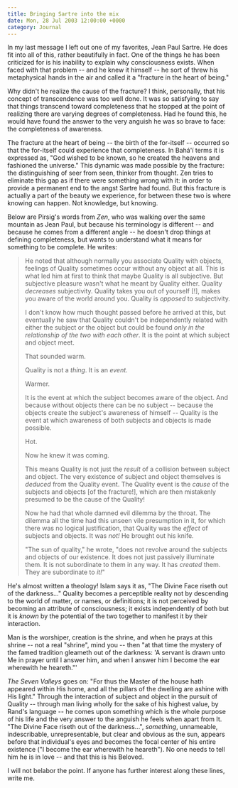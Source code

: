```yaml
---
title: Bringing Sartre into the mix
date: Mon, 28 Jul 2003 12:00:00 +0000
category: Journal
---
```


In my last message I left out one of my favorites, Jean Paul Sartre.  He
does fit into all of this, rather beautifully in fact.  One of the
things he has been criticized for is his inability to explain why
consciousness exists.  When faced with that problem -- and he knew it
himself -- he sort of threw his metaphysical hands in the air and called
it a "fracture in the heart of being."

Why didn't he realize the cause of the fracture?  I think, personally,
that his concept of transcendence was too well done.  It was so
satisfying to say that things transcend toward completeness that he
stopped at the point of realizing there are varying degrees of
completeness.  Had he found this, he would have found the answer to the
very anguish he was so brave to face: the completeness of awareness.

The fracture at the heart of being -- the birth of the for-itself --
occurred so that the for-itself could experience that completeness.  In
Bahá'í terms it is expressed as, "God wished to be known, so he created
the heavens and fashioned the universe."  This dynamic was made possible
by the fracture: the distinguishing of seer from seen, thinker from
thought.  Zen tries to eliminate this gap as if there were something
wrong with it: in order to provide a permanent end to the angst Sartre
had found.  But this fracture is actually a part of the beauty we
experience, for between these two is where knowing can happen.  Not
knowledge, but knowing.

Below are Pirsig's words from *Zen*, who was walking over the same
mountain as Jean Paul, but because his terminology is different -- and
because he comes from a different angle -- he doesn't drop things at
defining completeness, but wants to understand what it means for
something to be complete.  He writes:

> He noted that although normally you associate Quality with objects,
> feelings of Quality sometimes occur without any object at all.  This
> is what led him at first to think that maybe Quality is all
> subjective.  But subjective pleasure wasn't what he meant by Quality
> either.  Quality *decreases* subjectivity.  Quality takes you out of
> yourself [!], makes you aware of the world around you.  Quality is
> *opposed* to subjectivity.
> 
> I don't know how much thought passed before he arrived at this, but
> eventually he saw that Quality couldn't be independently related with
> either the subject or the object but could be found *only in the
> relationship of the two with each other*.  It is the point at which
> subject and object meet.
> 
> That sounded warm.
> 
> Quality is not a *thing*.  It is an *event*.
> 
> Warmer.
> 
> It is the event at which the subject becomes aware of the object.  And
> because without objects there can be no subject -- because the objects
> create the subject's awareness of himself -- Quality is the event at
> which awareness of both subjects and objects is made possible.
> 
> Hot.
> 
> Now he knew it was coming.
> 
> This means Quality is not just the *result* of a collision between
> subject and object.  The very existence of subject and object
> themselves is *deduced* from the Quality event.  The Quality event is
> the *cause* of the subjects and objects [of the fracture!], which are
> then mistakenly presumed to be the cause of the Quality!
> 
> Now he had that whole damned evil dilemma by the throat.  The dilemma
> all the time had this unseen vile presumption in it, for which there
> was no logical justification, that Quality was the *effect* of subjects
> and objects.  It was *not!* He brought out his knife.
> 
> "The sun of quality," he wrote, "does not revolve around the subjects
> and objects of our existence.  It does not just passively illuminate
> them.  It is not subordinate to them in any way.  It has *created* them.
> They are subordinate to *it!*"

He's almost written a theology!  Islam says it as, "The Divine Face
riseth out of the darkness..." Quality becomes a perceptible reality not
by descending to the world of matter, or names, or definitions; it is
not perceived by becoming an attribute of consciousness; it exists
independently of both but it is *known* by the potential of the two
together to manifest it by their interaction.

Man is the worshiper, creation is the shrine, and when he prays at this
shrine -- not a real "shrine", mind you -- then "at that time the
mystery of the famed tradition gleameth out of the darkness: 'A servant
is drawn unto Me in prayer until I answer him, and when I answer him I
become the ear wherewith he heareth."'

*The Seven Valleys* goes on: "For thus the Master of the house hath
appeared within His home, and all the pillars of the dwelling are ashine
with His light."  Through the interaction of subject and object in the
pursuit of Quality -- through man living wholly for the sake of his
highest value, by Rand's language -- he comes upon something which is
the whole purpose of his life and the very answer to the anguish he
feels when apart from It.  "The Divine Face riseth out of the
darkness...", *something*, unnameable, indescribable, unrepresentable,
but clear and obvious as the sun, appears before that individual's eyes
and becomes the focal center of his entire existence ("I become the ear
wherewith he heareth").  No one needs to tell him he is in love -- and
that this is his Beloved.

I will not belabor the point.  If anyone has further interest along
these lines, write me.


